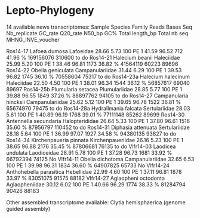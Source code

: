 # Lepto-Phylogeny

14 available news transcriptomes:
Sample	Species	Family	Reads	Bases	Seq	Nb_replicate	GC_rate	Q20_rate	N50_bp	GC%	Total length_bp	Total nb seq	MHNG_INVE_voucher

Ros14-17	Lafoea dumosa	Lafoeidae	28.66	5.73	100 PE  1	41.59	96.52	712	41.96 %	169156076	310600	to do
Ros14-21	Halecium beanii	Haleciidae	25.99	5.20	100 PE	1	38.46	96.81	1173	36.82 %	41564119	60223	89696
Ros14-22	Obelia geniculata	Campanulariidae	31.44	6.29	100 PE	1	39.53	96.82	1745	36.10 %	70558604	75317	to do
Ros14-23a	Halecium halecinum	Haleciidae	22.50	4.50	100 PE	1	38.01	96.34	1544	36.12 %	56857617	69040	89697
Ros14-25b	Plumularia setacea	Plumulariidae	28.85	5.77	100 PE	1	39.88	96.55	1849	37.26 %	88897762	94105	to do
Ros14-27	Campanularia hincksii	Campanulariidae	25.62	5.12	100 PE	1	39.65	96.78	1522	36.81 %	65674970	79475	to do
Ros14-28a	Hydrallmania falcata	Sertulariidae	28.03	5.61	100 PE	1	40.89	96.19	1768	39.01 %	77111148	85262	89699
Ros14-30	Antennella secundaria	Halopterididae	26.64	5.33	100 PE	1	37.80	96.61	1516	35.60 %	87956797	110452	to do
Ros14-31	Diphasia attenuata	Sertulariidae	28.18	5.64	100 PE	1	36.99	97.07	1927	 34.58 %	94380135	93827	to do
Ros14-34	Kirchenpaueria pinnata	Kirchenpaueriidae	26.16	5.23	100 PE	1	38.65	96.88	2176	35.45 %	87806681	76135	to do
Vlfr14-03	Laodicea undulata	Laodiceidae	28.91	5.78	100 PE	1	37.28	96.73	1681	33.92 %	66792394	74125	No
Vlfr14-11	Obelia dichotoma	Campanulariidae	32.65	6.53	100 PE	1	39.98	96.31	1834	36.60 %	64907825	65733	No
Vlfr14-24	Anthohebella parasitica	Hebellidae	22.99	4.60	100 PE	1	37.11	96.81	1878	33.97 %	83051075	91575	88182
Vlfr14-27	Aglaopheni octodonta	Aglaopheniidae	30.12	6.02	100 PE	1	40.66	96.29	1774	38.33 %	81284794	90426	88183


Other assembled transcriptome available: Clytia hemisphaerica (genome guided assembly)
